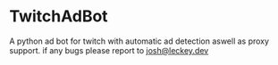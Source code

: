 # TwitchAdBot
A python ad bot for twitch with automatic ad detection
aswell as proxy support.
if any bugs please report to josh@leckey.dev
